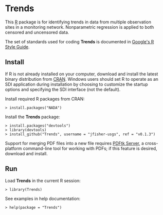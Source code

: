 Trends
======

This [R](http://www.r-project.org/ "R") package is for identifying trends in
data from multiple observation sites in a monitoring network. Nonparametric
regression is applied to both censored and uncensored data.

The set of standards used for coding **Trends** is documented in
[Google's R Style Guide](http://google-styleguide.googlecode.com/svn/trunk/google-r-style.html "Google's R Style Guide").

Install
-------

If R is not already installed on your
computer, download and install the latest binary distribution from
[CRAN](http://cran.r-project.org/ "The Comprehensive R Archive Network").
Windows users should set R to operate as an SDI application during installation
by choosing to customize the startup options and specifying the SDI interface
(not the default).

Install required R packages from CRAN:

    > install.packages("NADA")

Install the **Trends** package:

    > install.packages("devtools")
    > library(devtools)
    > install_github("Trends", username = "jfisher-usgs", ref = "v0.1.3")

Support for merging PDF files into a new file requires
[PDFtk Server](http://www.pdflabs.com/tools/pdftk-server/ "pdftk"),
a cross-platform command-line tool for working with PDFs; if this feature is
desired, download and install.

Run
---

Load **Trends** in the current R session:

    > library(Trends)

See examples in help documentation:

    > help(package = "Trends")
